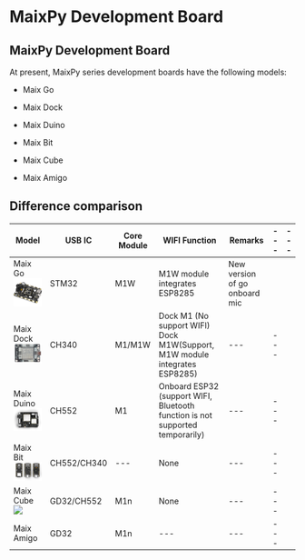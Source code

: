 # MaixPy Development Board


## MaixPy Development Board

At present, MaixPy series development boards have the following models:

- Maix Go

- Maix Dock

- Maix Duino

- Maix Bit

- Maix Cube

- Maix Amigo



## Difference comparison

| Model | USB IC | Core Module | WIFI Function |Remarks |---| --- |
|---| --- | --- | --- | --- | --- | -- |
| Maix Go <img src="../../assets/dk_board/maix_go/Go.jpg" width="260"> | STM32 | M1W | M1W module integrates ESP8285 | New version of go onboard mic |||
| Maix Dock <img src="../../assets/dk_board/maix_dock/Dan_Dock.png" width="260"> | CH340 | M1/M1W | Dock M1 (No support WIFI)<br/>Dock M1W(Support, M1W module integrates ESP8285) | --- | --- ||
| Maix Duino <img src="../../assets/dk_board/maix_duino/maixduino_0.png" width="260"> | CH552 | M1 |Onboard ESP32 (support WIFI, Bluetooth function is not supported temporarily)| --- | --- ||
| Maix Bit <img src="../../assets/dk_board/maix_bit/BiT.png" width="260"> | CH552/CH340 | --- | None | --- | --- ||
| Maix Cube <img src="../../assets/dk_board/maix_cube/maixcube_2020-06-13_06-31-29.png" width="260"> | GD32/CH552 | M1n | None | --- | --- ||
|Maix Amigo <img src="" width="260"> | GD32 | M1n | --- | --- | --- ||
